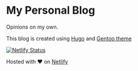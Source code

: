 # My Personal Blog

Opinions on my own.

This blog is created using [Hugo](https://gohugo.io/) and [Gentoo theme](https://github.com/grem11n/hugo-gentoo-theme)

[![Netlify Status](https://api.netlify.com/api/v1/badges/bd0bfd84-fba2-4f90-9af2-ba6bee214d34/deploy-status)](https://app.netlify.com/sites/musing-liskov-12f795/deploys)

Hosted with ❤️ on [Netlify](https://www.netlify.com/)
